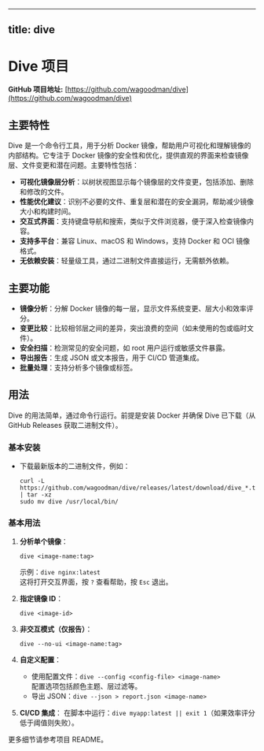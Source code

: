 
---
title: dive
---

# Dive 项目

**GitHub 项目地址:** [https://github.com/wagoodman/dive](https://github.com/wagoodman/dive)

## 主要特性
Dive 是一个命令行工具，用于分析 Docker 镜像，帮助用户可视化和理解镜像的内部结构。它专注于 Docker 镜像的安全性和优化，提供直观的界面来检查镜像层、文件变更和潜在问题。主要特性包括：
- **可视化镜像层分析**：以树状视图显示每个镜像层的文件变更，包括添加、删除和修改的文件。
- **性能优化建议**：识别不必要的文件、重复层和潜在的安全漏洞，帮助减少镜像大小和构建时间。
- **交互式界面**：支持键盘导航和搜索，类似于文件浏览器，便于深入检查镜像内容。
- **支持多平台**：兼容 Linux、macOS 和 Windows，支持 Docker 和 OCI 镜像格式。
- **无依赖安装**：轻量级工具，通过二进制文件直接运行，无需额外依赖。

## 主要功能
- **镜像分析**：分解 Docker 镜像的每一层，显示文件系统变更、层大小和效率评分。
- **变更比较**：比较相邻层之间的差异，突出浪费的空间（如未使用的包或临时文件）。
- **安全扫描**：检测常见的安全问题，如 root 用户运行或敏感文件暴露。
- **导出报告**：生成 JSON 或文本报告，用于 CI/CD 管道集成。
- **批量处理**：支持分析多个镜像或标签。

## 用法
Dive 的用法简单，通过命令行运行。前提是安装 Docker 并确保 Dive 已下载（从 GitHub Releases 获取二进制文件）。

### 基本安装
- 下载最新版本的二进制文件，例如：
  ```
  curl -L https://github.com/wagoodman/dive/releases/latest/download/dive_*.tar.gz | tar -xz
  sudo mv dive /usr/local/bin/
  ```

### 基本用法
1. **分析单个镜像**：
   ```
   dive <image-name:tag>
   ```
   示例：`dive nginx:latest`  
   这将打开交互界面，按 `?` 查看帮助，按 `Esc` 退出。

2. **指定镜像 ID**：
   ```
   dive <image-id>
   ```

3. **非交互模式（仅报告）**：
   ```
   dive --no-ui <image-name:tag>
   ```

4. **自定义配置**：
   - 使用配置文件：`dive --config <config-file> <image-name>`  
     配置选项包括颜色主题、层过滤等。
   - 导出 JSON：`dive --json > report.json <image-name>`

5. **CI/CD 集成**：
   在脚本中运行：`dive myapp:latest || exit 1`（如果效率评分低于阈值则失败）。

更多细节请参考项目 README。